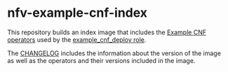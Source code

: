 # nfv-example-cnf-index

This repository builds an index image that includes the [Example CNF operators](../README.md) used by the [example_cnf_deploy role](https://github.com/redhatci/ansible-collection-redhatci-ocp/blob/main/roles/example_cnf_deploy/README.md).

The [CHANGELOG](./CHANGELOG.md) includes the information about the version of the image as well as the operators and their versions included in the image.
